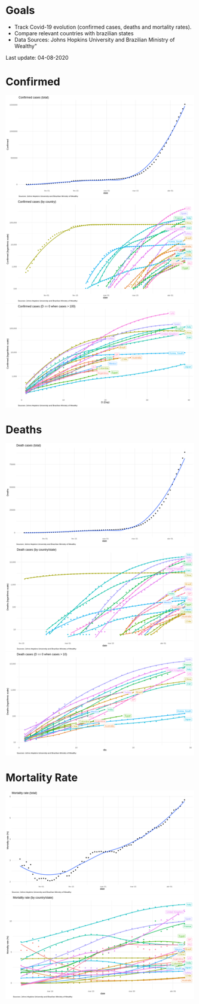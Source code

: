 # Goals
 
 - Track Covid-19 evolution (confirmed cases, deaths and mortality rates).
 - Compare relevant countries with brazilian states
 - Data Sources: Johns Hopkins University and Brazilian Ministry of Wealthy"

Last update: 04-08-2020

# Confirmed

![](img/confirmed_total.png) 
![](img/confirmed_detail.png)
![](img/confirmed_compare.png) 

# Deaths

![](img/deaths_total.png) 
![](img/deaths_detail.png)
![](img/deaths_compare.png) 

# Mortality Rate

![](img/mortality_total.png) 
![](img/mortality_detail.png)


